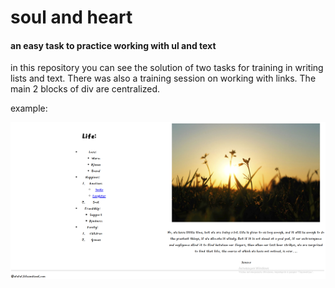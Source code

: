 soul and heart
============

#### an easy task to practice working with ul and text
in this repository you can see the solution of two tasks for training in writing lists and text. 
There was also a training session on working with links. 
The main 2 blocks of div are centralized.

example: 

![alt text](image/scrintt.png)
